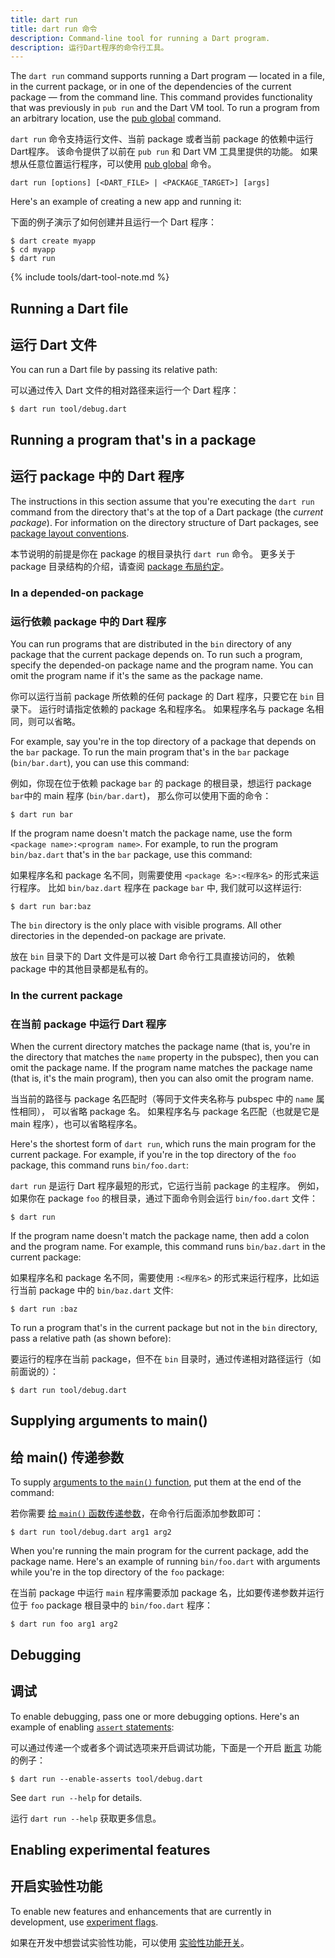 ```yaml
---
title: dart run
title: dart run 命令
description: Command-line tool for running a Dart program.
description: 运行Dart程序的命令行工具。
---
```


The `dart run` command supports running a Dart program —
located in a file, in the current package, or in one of
the dependencies of the current package — from the command line.
This command provides functionality that was previously in `pub run`
and the Dart VM tool.
To run a program from an arbitrary location,
use the [pub global](/tools/pub/cmd/pub-global) command.

`dart run` 命令支持运行文件、当前 package
或者当前 package 的依赖中运行Dart程序。
该命令提供了以前在 `pub run` 和 Dart VM 工具里提供的功能。
如果想从任意位置运行程序，可以使用 [pub global](/tools/pub/cmd/pub-global) 命令。

```
dart run [options] [<DART_FILE> | <PACKAGE_TARGET>] [args]
```

Here's an example of creating a new app and running it:

下面的例子演示了如何创建并且运行一个 Dart 程序：

```terminal
$ dart create myapp
$ cd myapp
$ dart run
```

{% include tools/dart-tool-note.md %}

## Running a Dart file

## 运行 Dart 文件

You can run a Dart file by passing its relative path:

可以通过传入 Dart 文件的相对路径来运行一个 Dart 程序：

```terminal
$ dart run tool/debug.dart
```

## Running a program that's in a package

## 运行 package 中的 Dart 程序

The instructions in this section assume that
you're executing the `dart run` command
from the directory that's at the top of a Dart package
(the _current package_).
For information on the directory structure of Dart packages, see
[package layout conventions](/guides/libraries/create-library-packages).

本节说明的前提是你在 package 的根目录执行 `dart run` 命令。
更多关于 package 目录结构的介绍，请查阅
[package 布局约定](/guides/libraries/create-library-packages)。

### In a depended-on package

### 运行依赖 package 中的 Dart 程序

You can run programs that are
distributed in the `bin` directory of any package
that the current package depends on.
To run such a program,
specify the depended-on package name and the program name.
You can omit the program name if it's the same as the package name.

你可以运行当前 package 所依赖的任何 package 的 Dart 程序，只要它在 `bin` 目录下。
运行时请指定依赖的 package 名和程序名。
如果程序名与 package 名相同，则可以省略。

For example, say you're in the top directory of a package
that depends on the `bar` package.
To run the main program that's in the `bar` package (`bin/bar.dart`),
you can use this command:

例如，你现在位于依赖 package `bar` 的 package 的根目录，想运行 package `bar`中的 main 程序 (`bin/bar.dart`)， 那么你可以使用下面的命令：

```terminal
$ dart run bar
```

If the program name doesn't match the package name,
use the form `<package name>:<program name>`. For example,
to run the program `bin/baz.dart` that's in the `bar` package,
use this command:

如果程序名和 package 名不同，则需要使用 `<package 名>:<程序名>` 的形式来运行程序。
比如 `bin/baz.dart` 程序在 package `bar` 中, 我们就可以这样运行:

```terminal
$ dart run bar:baz
```

The `bin` directory is the only place with visible programs.
All other directories in the depended-on package are private.

放在 `bin` 目录下的 Dart 文件是可以被 Dart 命令行工具直接访问的，
依赖 package 中的其他目录都是私有的。

### In the current package

### 在当前 package 中运行 Dart 程序

When the current directory matches the package name
(that is, you're in the directory that matches
the `name` property in the pubspec),
then you can omit the package name.
If the program name matches the package name
(that is, it's the main program),
then you can also omit the program name.

当当前的路径与 package 名匹配时（等同于文件夹名称与 pubspec 中的 `name` 属性相同），
可以省略 package 名。
如果程序名与 package 名匹配（也就是它是 main 程序），也可以省略程序名。

Here's the shortest form of `dart run`,
which runs the main program for the current package.
For example, if you're in the top directory of the `foo` package,
this command runs `bin/foo.dart`:

`dart run` 是运行 Dart 程序最短的形式，它运行当前 package 的主程序。
例如，如果你在 package `foo` 的根目录，通过下面命令则会运行 `bin/foo.dart` 文件：

```terminal
$ dart run
```

If the program name doesn't match the package name,
then add a colon and the program name.
For example, this command runs `bin/baz.dart` in the current package:

如果程序名和 package 名不同，需要使用 `:<程序名>` 的形式来运行程序，比如运行当前 package 中的 `bin/baz.dart` 文件:

```terminal
$ dart run :baz
```

To run a program that's in the current package but not in the `bin` directory,
pass a relative path (as shown before):

要运行的程序在当前 package，但不在 `bin` 目录时，通过传递相对路径运行（如前面说的）：

```terminal
$ dart run tool/debug.dart
```

## Supplying arguments to main()

## 给 main() 传递参数

To supply [arguments to the `main()` function][args],
put them at the end of the command:

若你需要 [给 `main()` 函数传递参数][args]，在命令行后面添加参数即可：

```terminal
$ dart run tool/debug.dart arg1 arg2
```

When you're running the main program for the current package,
add the package name.
Here's an example of running `bin/foo.dart` with arguments
while you're in the top directory of the `foo` package:

在当前 package 中运行 `main` 程序需要添加 package 名，比如要传递参数并运行位于 `foo` package 根目录中的 `bin/foo.dart` 程序：

```terminal
$ dart run foo arg1 arg2
```

[args]: /guides/language/language-tour#the-main-function

## Debugging

## 调试

To enable debugging, pass one or more debugging options.
Here's an example of enabling [`assert` statements][assert]:

可以通过传递一个或者多个调试选项来开启调试功能，下面是一个开启 [断言][assert] 功能的例子：

```terminal
$ dart run --enable-asserts tool/debug.dart
```

See `dart run --help` for details.

运行 `dart run --help` 获取更多信息。

[assert]: /guides/language/language-tour#assert

## Enabling experimental features

## 开启实验性功能

To enable new features and enhancements that are currently in development,
use [experiment flags](/tools/experiment-flags).

如果在开发中想尝试实验性功能，可以使用 [实验性功能开关](/tools/experiment-flags)。
